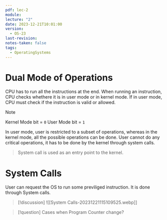 ```yaml
---
pdf: lec-2
module: 
lecture: "2"
date: 2023-12-21T10:01:00
version:
  - OS-23
last-revision: 
notes-taken: false
tags:
  - OperatingSystems
---
```

# Dual Mode of Operations

CPU has to run all the instructions at the end. When running an instruction, CPU checks whethere it is in user mode or in kernel mode. If in user mode, CPU must check if the instruction is valid or allowed. 

> [!NOTE] 
> Kernel Mode bit = `0`
> User Mode bit = `1`

In user mode, user is restricted to a subset of operations, whereas in the kernel mode, all the possible operations can be done. User cannot do any critical operations, it has to be done by the kernel through system calls.

> System call is used as an entry point to the kernel.
# System Calls

User can request the OS to run some previliged instruction. It is done through System calls.

> [!discussion] 
> ![[System Calls-20231221115109525.webp]]


> [!question] Cases when Program Counter change?

